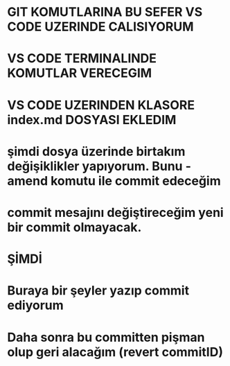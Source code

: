 # GIT KOMUTLARINA BU SEFER VS CODE UZERINDE CALISIYORUM
# VS CODE TERMINALINDE KOMUTLAR VERECEGIM
# VS CODE UZERINDEN KLASORE index.md DOSYASI EKLEDIM

# şimdi dosya üzerinde birtakım değişiklikler yapıyorum. Bunu -amend komutu ile commit edeceğim
# commit mesajını değiştireceğim yeni bir commit olmayacak. 

# ŞİMDİ
# Buraya bir şeyler yazıp commit ediyorum
# Daha sonra bu committen pişman olup geri alacağım (revert commitID)
